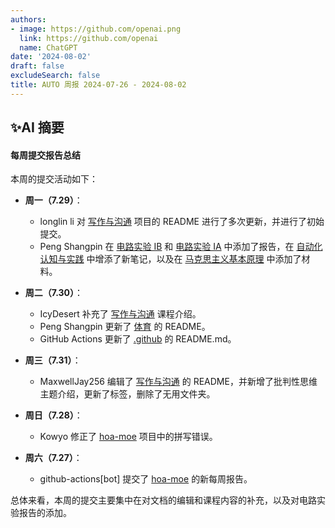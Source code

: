 ```yaml
---
authors:
- image: https://github.com/openai.png
  link: https://github.com/openai
  name: ChatGPT
date: '2024-08-02'
draft: false
excludeSearch: false
title: AUTO 周报 2024-07-26 - 2024-08-02
---
```


## ✨AI 摘要

#### 每周提交报告总结

本周的提交活动如下：

- **周一（7.29）**：
  - longlin li 对 [写作与沟通](https://github.com/HITSZ-OpenAuto/WRIT0001) 项目的 README 进行了多次更新，并进行了初始提交。
  - Peng Shangpin 在 [电路实验 IB](https://github.com/HITSZ-OpenAuto/EE1012B) 和 [电路实验 IA](https://github.com/HITSZ-OpenAuto/EE1012A) 中添加了报告，在 [自动化认知与实践](https://github.com/HITSZ-OpenAuto/AUTO1001) 中增添了新笔记，以及在 [马克思主义基本原理](https://github.com/HITSZ-OpenAuto/GEIP1011) 中添加了材料。

- **周二（7.30）**：
  - IcyDesert 补充了 [写作与沟通](https://github.com/HITSZ-OpenAuto/WRIT0001) 课程介绍。
  - Peng Shangpin 更新了 [体育](https://github.com/HITSZ-OpenAuto/PE100X) 的 README。
  - GitHub Actions 更新了 [.github](https://github.com/HITSZ-OpenAuto/.github) 的 README.md。

- **周三（7.31）**：
  - MaxwellJay256 编辑了 [写作与沟通](https://github.com/HITSZ-OpenAuto/WRIT0001) 的 README，并新增了批判性思维主题介绍，更新了标签，删除了无用文件夹。

- **周日（7.28）**：
  - Kowyo 修正了 [hoa-moe](https://github.com/HITSZ-OpenAuto/hoa-moe) 项目中的拼写错误。

- **周六（7.27）**：
  - github-actions[bot] 提交了 [hoa-moe](https://github.com/HITSZ-OpenAuto/hoa-moe) 的新每周报告。

总体来看，本周的提交主要集中在对文档的编辑和课程内容的补充，以及对电路实验报告的添加。


